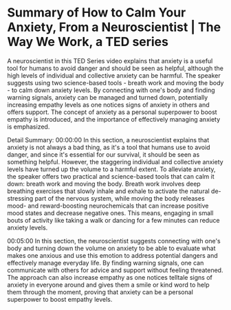 # Summary of How to Calm Your Anxiety, From a Neuroscientist | The Way We Work, a TED series

A neuroscientist in this TED Series video explains that anxiety is a useful tool for humans to avoid danger and should be seen as helpful, although the high levels of individual and collective anxiety can be harmful. The speaker suggests using two science-based tools - breath work and moving the body - to calm down anxiety levels. By connecting with one's body and finding warning signals, anxiety can be managed and turned down, potentially increasing empathy levels as one notices signs of anxiety in others and offers support. The concept of anxiety as a personal superpower to boost empathy is introduced, and the importance of effectively managing anxiety is emphasized.

Detail Summary: 
00:00:00
In this section, a neuroscientist explains that anxiety is not always a bad thing, as it's a tool that humans use to avoid danger, and since it's essential for our survival, it should be seen as something helpful. However, the staggering individual and collective anxiety levels have turned up the volume to a harmful extent. To alleviate anxiety, the speaker offers two practical and science-based tools that can calm it down: breath work and moving the body. Breath work involves deep breathing exercises that slowly inhale and exhale to activate the natural de-stressing part of the nervous system, while moving the body releases mood- and reward-boosting neurochemicals that can increase positive mood states and decrease negative ones. This means, engaging in small bouts of activity like taking a walk or dancing for a few minutes can reduce anxiety levels.

00:05:00
In this section, the neuroscientist suggests connecting with one's body and turning down the volume on anxiety to be able to evaluate what makes one anxious and use this emotion to address potential dangers and effectively manage everyday life. By finding warning signals, one can communicate with others for advice and support without feeling threatened. The approach can also increase empathy as one notices telltale signs of anxiety in everyone around and gives them a smile or kind word to help them through the moment, proving that anxiety can be a personal superpower to boost empathy levels.

